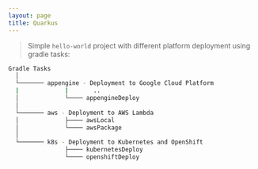 ```yaml
---
layout: page
title: Quarkus
---
```

> Simple `hello-world` project with different platform deployment using gradle tasks: 

```bash
Gradle Tasks
  │
  └─────── appengine - Deployment to Google Cloud Platform
  |             |       ..
  │             └──── appengineDeploy
  │      
  └─────── aws - Deployment to AWS Lambda
  │             ├──── awsLocal 
  │             └──── awsPackage
  │      
  └─────── k8s - Deployment to Kubernetes and OpenShift
                ├──── kubernetesDeploy
                └──── openshiftDeploy
```
